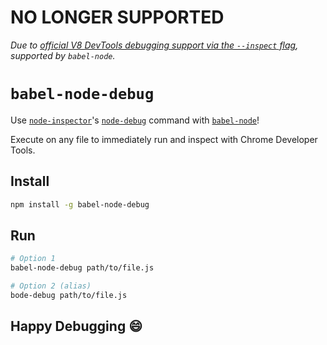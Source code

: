 # **NO LONGER SUPPORTED**

*Due to [official V8 DevTools debugging support via the `--inspect` flag](https://medium.com/@paul_irish/debugging-node-js-nightlies-with-chrome-devtools-7c4a1b95ae27#.28zdald4m), supported by `babel-node`.*

# `babel-node-debug`

Use [`node-inspector`](https://github.com/node-inspector/node-inspector)'s [`node-debug`](https://github.com/node-inspector/node-inspector#start) command with [`babel-node`](https://babeljs.io/docs/usage/cli/#babel-node)!

Execute on any file to immediately run and inspect with Chrome Developer Tools.

## Install

```bash
npm install -g babel-node-debug
```

## Run

```bash
# Option 1
babel-node-debug path/to/file.js

# Option 2 (alias)
bode-debug path/to/file.js
```

## Happy Debugging :smile:
